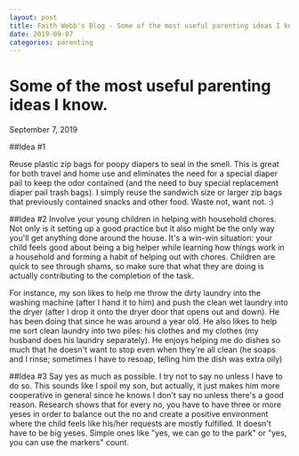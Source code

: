 ```yaml
---
layout: post
title: Faith Webb's Blog - Some of the most useful parenting ideas I know.
date: 2019-09-07
categories: parenting
---
```


# Some of the most useful parenting ideas I know.

September 7, 2019

##Idea #1

Reuse plastic zip bags for poopy diapers to seal in the smell.
This is great for both travel and home use and eliminates the need for a special diaper pail to keep the odor contained
(and the need to buy special replacement diaper pail trash bags).
I simply reuse the sandwich size or larger zip bags that previously contained snacks and other food.
Waste not, want not. :)

##Idea #2
Involve your young children in helping with household chores.
Not only is it setting up a good practice but it also might be the only way you'll get anything done around the house.
It's a win-win situation:
your child feels good about being a big helper while learning how things work in a household and forming a habit of helping out with chores.
Children are quick to see through shams,
so make sure that what they are doing is actually contributing to the completion of the task. 

For instance, my son likes to help me throw the dirty laundry into the washing machine
(after I hand it to him) and push the clean wet laundry into the dryer
(after I drop it onto the dryer door that opens out and down).
He has been doing that since he was around a year old.
He also likes to help me sort clean laundry into two piles:
his clothes and my clothes (my husband does his laundry separately).
He enjoys helping me do dishes so much that he doesn't want to stop even when they're all clean
(he soaps and I rinse;
sometimes I have to resoap, telling him the dish was extra oily)

##Idea #3
Say yes as much as possible.
I try not to say no unless I have to do so.
This sounds like I spoil my son, but actually, it just makes him more cooperative in general since he knows I don't say no unless there's a good reason.
Research shows that for every no, you have to have three or more yeses in order to balance out the no and create a positive environment where the child feels like his/her requests are mostly fulfilled.
It doesn't have to be big yeses.
Simple ones like "yes, we can go to the park" or "yes, you can use the markers" count.
